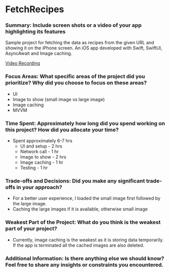# FetchRecipes

### Summary: Include screen shots or a video of your app highlighting its features
Sample project for fetching the data as recipes from the given URL and showing it on the iPhone screen.
An iOS app developed with Swift, SwiftUI, AsyncAwait and Image caching.

[Video Recording](https://drive.google.com/file/d/1JnsCnW9Gd6CTqgR0c9J5DWqVxEbuTKm6/view?usp=sharing)

### Focus Areas: What specific areas of the project did you prioritize? Why did you choose to focus on these areas?
- UI
- Image to show (small image vs large image)
- Image caching
- MVVM

### Time Spent: Approximately how long did you spend working on this project? How did you allocate your time?
- Spent approximately 6-7 hrs
  - UI and setup - 2 hrs
  - Network call - 1 hr
  - Image to show - 2 hrs
  - Image caching - 1 hr
  - Testing - 1 hr

### Trade-offs and Decisions: Did you make any significant trade-offs in your approach?
- For a better user experience, I loaded the small image first followed by the large image.
- Caching the large images if it is available, otherwise small image

### Weakest Part of the Project: What do you think is the weakest part of your project?
- Currently, image caching is the weakest as it is storing data temporarily. If the app is terminated all the cached images are also deleted.

### Additional Information: Is there anything else we should know? Feel free to share any insights or constraints you encountered.
